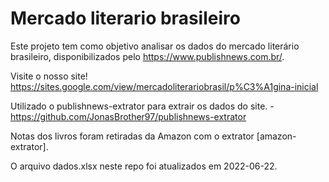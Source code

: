 # Mercado literario brasileiro
Este projeto tem como objetivo analisar os dados do mercado literário brasileiro, disponibilizados pelo https://www.publishnews.com.br/.

Visite o nosso site! https://sites.google.com/view/mercadoliterariobrasil/p%C3%A1gina-inicial

Utilizado o publishnews-extrator para extrair os dados do site. - https://github.com/JonasBrother97/publishnews-extrator

Notas dos livros foram retiradas da Amazon com o extrator [amazon-extrator].

O arquivo dados.xlsx neste repo foi atualizados em 2022-06-22.